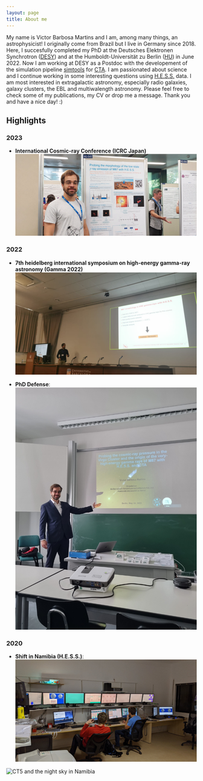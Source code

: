 ```yaml
---
layout: page
title: About me
---
```


My name is Victor Barbosa Martins and I am, among many things, an astrophysicist! I originally come from Brazil but I live in Germany since 2018. 
Here, I succesfully completed my PhD at the Deutsches Elektronen Synchrotron ([DESY](https://www.desy.de/)) and at the Humboldt-Universität zu Berlin ([HU](https://www.hu-berlin.de/de)) in June 2022. Now I am working at DESY as a Postdoc with the developement of the simulation pipeline [simtools](https://github.com/gammasim/simtools) for [CTA](https://www.cta-observatory.org/). I am passionated about science and I continue working in some interesting questions using [H.E.S.S.](https://www.mpi-hd.mpg.de/HESS/) data. I am most interested in extragalactic astronomy, especially radio galaxies, galaxy clusters, the EBL and multiwalength astronomy. Please feel free to check some of my publications, my CV or drop me a message. Thank you and have a nice day! :)

## Highlights

### 2023
- **International Cosmic-ray Conference (ICRC Japan)**
![Presenting my poster](icrc.jpg)

### 2022

- **7th heidelberg international symposium on high-energy gamma-ray astronomy (Gamma 2022)**
![My talk at the conference](gamma.jpg)

- **PhD Defense**: 
![Before the defense](defense.jpg)

### 2020

- **Shift in Namibia (H.E.S.S.)**: 
![In the control room](shift.jpg)

![CT5 and the night sky in Namibia](CT5.jpg)
